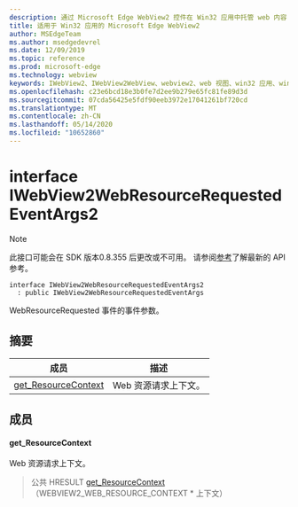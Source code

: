 ```yaml
---
description: 通过 Microsoft Edge WebView2 控件在 Win32 应用中托管 web 内容
title: 适用于 Win32 应用的 Microsoft Edge WebView2
author: MSEdgeTeam
ms.author: msedgedevrel
ms.date: 12/09/2019
ms.topic: reference
ms.prod: microsoft-edge
ms.technology: webview
keywords: IWebView2、IWebView2WebView、webview2、web 视图、win32 应用、win32、edge
ms.openlocfilehash: c23e6bcd18e3b0fe7d2ee9b279e65fc81fe89d3d
ms.sourcegitcommit: 07cda56425e5fdf90eeb3972e17041261bf720cd
ms.translationtype: MT
ms.contentlocale: zh-CN
ms.lasthandoff: 05/14/2020
ms.locfileid: "10652860"
---
```

# interface IWebView2WebResourceRequestedEventArgs2 

> [!NOTE]
> 此接口可能会在 SDK 版本0.8.355 后更改或不可用。 请参阅[参考](../../../webview2-api-reference.md)了解最新的 API 参考。

```
interface IWebView2WebResourceRequestedEventArgs2
  : public IWebView2WebResourceRequestedEventArgs
```

WebResourceRequested 事件的事件参数。

## 摘要

 成员                        | 描述
--------------------------------|---------------------------------------------
[get_ResourceContext](#get_resourcecontext) | Web 资源请求上下文。

## 成员

#### get_ResourceContext 

Web 资源请求上下文。

> 公共 HRESULT [get_ResourceContext](#get_resourcecontext)（WEBVIEW2_WEB_RESOURCE_CONTEXT * 上下文）

